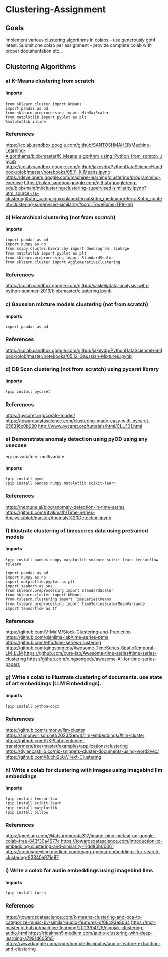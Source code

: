 # Clustering-Assignment
## Goals
Implement various clustering algorithms in colabs - use generously gpt4 latest. Submit one colab per assignment - provide complete colab with proper documentation etc.,. 

## Clustering Algorithms
### a) K-Means clustering from scratch
#### Imports
```
from sklearn.cluster import KMeans
import pandas as pd
from sklearn.preprocessing import MinMaxScaler
from matplotlib import pyplot as plt
%matplotlib inline
```
### References
https://colab.sandbox.google.com/github/SANTOSHMAHER/Machine-Learning-Algorithams/blob/master/K_Means_algorithm_using_Python_from_scratch_.ipynb
https://colab.sandbox.google.com/github/jakevdp/PythonDataScienceHandbook/blob/master/notebooks/05.11-K-Means.ipynb
https://developers.google.com/machine-learning/clustering/programming-exercise
https://colab.sandbox.google.com/github/google/eng-edu/blob/main/ml/clustering/clustering-supervised-similarity.ipynb?utm_source=ss-clustering&utm_campaign=colabexternal&utm_medium=referral&utm_content=clustering-supervised-similarity#scrollTo=eExms-TP8Hn6

 

### b) Hierarchical clustering (not from scratch)
#### Imports
```
import pandas as pd
import numpy as np
from scipy.cluster.hierarchy import dendrogram, linkage
from matplotlib import pyplot as plt
from sklearn.preprocessing import StandardScaler
from sklearn.cluster import AgglomerativeClustering
```
### References
https://colab.sandbox.google.com/github/saskeli/data-analysis-with-python-summer-2019/blob/master/clustering.ipynb

### c) Gaussian mixture models clustering (not from scratch)
#### Imports
```
import pandas as pd
```
### References
https://colab.sandbox.google.com/github/jakevdp/PythonDataScienceHandbook/blob/master/notebooks/05.12-Gaussian-Mixtures.ipynb

 

### d) DB Scan clustering (not from scratch) using pycaret library 
#### Imports
```
!pip install pycaret
```
### References
https://pycaret.org/create-model/ 
https://towardsdatascience.com/clustering-made-easy-with-pycaret-656316c0b080
http://www.pycaret.org/tutorials/html/CLU101.html

### e) Demonstrate anomaly detection using pyOD using any usecase
eg: univariate or multivariate 
#### Imports
```
!pip install pyod
!pip install pandas numpy matplotlib scikit-learn
```
### References 
https://neptune.ai/blog/anomaly-detection-in-time-series 
https://github.com/ritvikmath/Time-Series-Analysis/blob/master/Anomaly%20Detection.ipynb 

 

### f) Illustrate clustering of timeseries data using pretrained models 
#### Imports
```
!pip install pandas numpy matplotlib seaborn scikit-learn tensorflow tslearn

import pandas as pd
import numpy as np
import matplotlib.pyplot as plt
import seaborn as sns
from sklearn.preprocessing import StandardScaler
from sklearn.cluster import KMeans
from tslearn.clustering import TimeSeriesKMeans
from tslearn.preprocessing import TimeSeriesScalerMeanVariance
import tensorflow as tf
```
### References
https://github.com/V-MalM/Stock-Clustering-and-Prediction
https://github.com/qianlima-lab/time-series-ptms
https://github.com/effa/time-series-clustering
https://github.com/qingsongedu/Awesome-TimeSeries-SpatioTemporal-LM-LLM
https://github.com/cure-lab/Awesome-time-series#time-series-clustering
https://github.com/qingsongedu/awesome-AI-for-time-series-papers

 

### g) Write a colab to illustrate clustering  of documents. use state of art embeddings (LLM Embeddings).
#### Imports
```
!pip install python-docx
```
### References
https://github.com/simonw/llm-cluster
https://simonwillison.net/2023/Sep/4/llm-embeddings/#llm-cluster
https://github.com/UKPLab/sentence-transformers/tree/master/examples/applications/clustering
https://dylancastillo.co/nlp-snippets-cluster-documents-using-word2vec/
https://github.com/Ruchi2507/Text-Clustering

 

### h) Write a colab for clustering with images using imagebind llm embeddings 
#### Imports
```
!pip install tensorflow
!pip install scikit-learn
!pip install matplotlib
!pip install pillow

```
### References
https://medium.com/@tatsuromurata317/image-bind-metaai-on-google-colab-free-843f30a4977c
https://towardsdatascience.com/introduction-to-embedding-clustering-and-similarity-11dd80b00061 
https://cobusgreyling.medium.com/using-openai-embeddings-for-search-clustering-83840e971e97 

### i) Write a colab for audio embeddings using imagebind llms
#### Imports
```
!pip install torch
```
### References
https://towardsdatascience.com/k-means-clustering-and-pca-to-categorize-music-by-similar-audio-features-df09c93e8b64
https://mct-master.github.io/machine-learning/2023/04/25/ninojak-clustering-audio.html 
https://ridakhan5.medium.com/audio-clustering-with-deep-learning-a7991d605fa5 
https://www.kaggle.com/code/humblediscipulus/audio-feature-extraction-and-clustering

 

